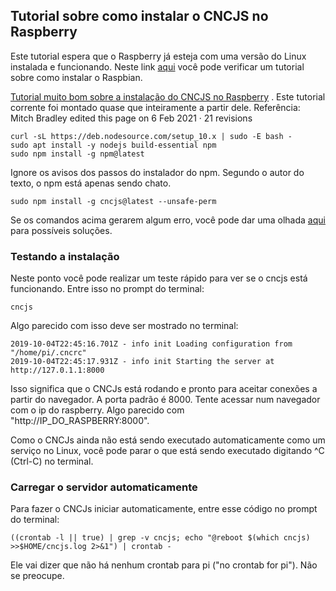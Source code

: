 ## Tutorial sobre como instalar o CNCJS no Raspberry

Este tutorial espera que o Raspberry já esteja com uma versão do Linux instalada e funcionando. Neste link [aqui](https://github.com/edilsoncorrea/instalarraspbian) você pode verificar um tutorial sobre como instalar o Raspbian.

[Tutorial muito bom sobre a instalação do CNCJS no Raspberry](https://github.com/cncjs/cncjs/wiki/Setup-Guide:-Raspberry-Pi-%7C-Install-Node.js-via-Package-Manager-*(Recommended)*) . Este tutorial corrente foi montado quase que inteiramente a partir dele. Referência: Mitch Bradley edited this page on 6 Feb 2021 · 21 revisions

```
curl -sL https://deb.nodesource.com/setup_10.x | sudo -E bash -
sudo apt install -y nodejs build-essential npm
sudo npm install -g npm@latest
```
  
Ignore os avisos dos passos do instalador do npm.  Segundo o autor do texto, o npm está apenas sendo chato.

```
sudo npm install -g cncjs@latest --unsafe-perm
```  

Se os comandos acima gerarem algum erro, você pode dar uma olhada [aqui](https://github.com/cncjs/cncjs/wiki/Setup-Guide:-Raspberry-Pi-%7C-Installation-Problems-and-Solutions) para possíveis soluções.

### Testando a instalação

Neste ponto você pode realizar um teste rápido para ver se o cncjs está funcionando. Entre isso no prompt do terminal:

```
cncjs
```

Algo parecido com isso deve ser mostrado no terminal:
```
2019-10-04T22:45:16.701Z - info init Loading configuration from "/home/pi/.cncrc"
2019-10-04T22:45:17.931Z - info init Starting the server at http://127.0.1.1:8000
```

Isso significa que o CNCJs está rodando e pronto para aceitar conexões a partir do navegador. A porta padrão é 8000. Tente acessar num navegador com o ip do raspberry. Algo parecido com "http://IP_DO_RASPBERRY:8000".

Como o CNCJs ainda não está sendo executado automaticamente como um serviço no Linux, você pode parar o que está sendo executado digitando ^C (Ctrl-C) no terminal.


### Carregar o servidor automaticamente

Para fazer o CNCJs iniciar automaticamente, entre esse código no prompt do terminal:

```
((crontab -l || true) | grep -v cncjs; echo "@reboot $(which cncjs) >>$HOME/cncjs.log 2>&1") | crontab -
```
Ele vai dizer que não há nenhum crontab para pi ("no crontab for pi"). Não se preocupe.

